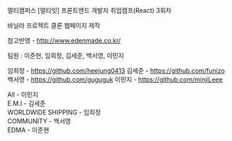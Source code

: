 멀티캠퍼스 [멀티잇] 프론트엔드 개발자 취업캠프(React) 3회차 

바닐라 프로젝트
클론 웹페이지 제작

참고반영 - http://www.edenmade.co.kr/

팀원 : 이준현, 임희정, 김세준, 백서영, 이민지

임희정 - https://github.com/heejung0413
김세준 - https://github.com/funizo
<br>
백서영 - https://github.com/guguguk
이민지 - https://github.com/minjiLeee

All - 이민지
<br>
E.M.I - 김세준
<br>
WORLDWIDE SHIPPING - 임희정
<br>
COMMUNITY - 백서영
<br>
EDMA - 이준현
